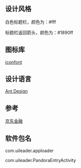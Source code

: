 
## 设计风格

白色标题栏，颜色为：#fff

标题栏返回箭头，颜色为：#1890ff

## 图标库

[iconfont](http://www.iconfont.cn/manage/index?manage_type=myprojects&projectId=881124)

## 设计语言 

[Ant Design](https://ant.design/docs/spec/lightweight-cn)

## 参考

[京东金融](https://github.com/fuyi501/touchui_jdfinance)

## 软件包名

com.uileader.apploader

com.uileader.PandoraEntryActivity